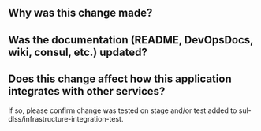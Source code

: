 ## Why was this change made?



## Was the documentation (README, DevOpsDocs, wiki, consul, etc.) updated?



## Does this change affect how this application integrates with other services?

If so, please confirm change was tested on stage and/or test added to sul-dlss/infrastructure-integration-test.
